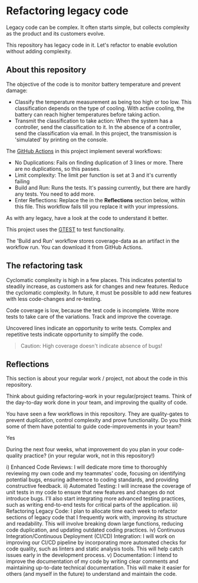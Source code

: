 # Refactoring legacy code

Legacy code can be complex. It often starts simple, but collects complexity as the product and its customers evolve.

This repository has legacy code in it. Let's refactor to enable evolution without adding complexity.

## About this repository

The objective of the code is to monitor battery temperature and prevent damage:

- Classify the temperature measurement as being too high or too low. This classification depends on the type of cooling. With active cooling, the battery can reach higher temperatures before taking action.
- Transmit the classification to take action: When the system has a controller, send the classification to it. In the absence of a controller, send the classification via email. In this project, the transmission is 'simulated' by printing on the console.

The [GitHub Actions](https://docs.github.com/en/actions) in this project implement several workflows:

- No Duplications: Fails on finding duplication of 3 lines or more. There are no duplications, so this passes.
- Limit complexity: The limit per function is set at 3 and it's currently failing
- Build and Run: Runs the tests. It's passing currently, but there are hardly any tests. You need to add more.
- Enter Reflections: Replace the in the **Reflections** section below, within this file. This workflow fails till you replace it with your impressions.

As with any legacy, have a look at the code to understand it better.

This project uses the
[GTEST](https://google.github.io/googletest/)
to test functionality.

The 'Build and Run' workflow stores coverage-data as an artifact in the workflow run. You can download it from GitHub Actions.

## The refactoring task

Cyclomatic complexity is high in a few places. This indicates potential to steadily increase, as customers ask for changes and new features. Reduce the cyclomatic complexity. In future, it must be possible to add new features with less code-changes and re-testing.

Code coverage is low, because the test code is incomplete. Write more tests to take care of the variations. Track and improve the coverage.

Uncovered lines indicate an opportunity to write tests. Complex and repetitive tests indicate opportunity to simplify the code.

> Caution: High coverage doesn't indicate absence of bugs!

## Reflections

This section is about your regular work / project, not about the code in this repository.

Think about guiding refactoring-work in your regular/project teams. Think of the day-to-day work done in your team, and improving the quality of code.

You have seen a few workflows in this repository. They are quality-gates to prevent duplication, control complexity and prove functionality. Do you think some of them have potential to guide code-improvements in your team?  

Yes

During the next four weeks, what improvement do you plan in your code-quality practice? (in your regular work, not in this repository!)

i) Enhanced Code Reviews: I will dedicate more time to thoroughly reviewing my own code and my teammates' code, focusing on identifying potential bugs, ensuring adherence to coding standards, and providing constructive feedback.
ii) Automated Testing: I will increase the coverage of unit tests in my code to ensure that new features and changes do not introduce bugs. I'll also start integrating more advanced testing practices, such as writing end-to-end tests for critical parts of the application.
iii) Refactoring Legacy Code: I plan to allocate time each week to refactor sections of legacy code that I frequently work with, improving its structure and readability. This will involve breaking down large functions, reducing code duplication, and updating outdated coding practices.
iv) Continuous Integration/Continuous Deployment (CI/CD) Integration: I will work on improving our CI/CD pipeline by incorporating more automated checks for code quality, such as linters and static analysis tools. This will help catch issues early in the development process.
v) Documentation: I intend to improve the documentation of my code by writing clear comments and maintaining up-to-date technical documentation. This will make it easier for others (and myself in the future) to understand and maintain the code.
